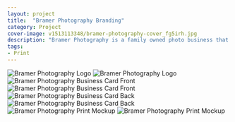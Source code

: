 ```yaml
---
layout: project
title:  "Bramer Photography Branding"
category: Project
cover-image: v1513113348/bramer-photography-cover_fg5irh.jpg
description: "Bramer Photography is a family owned photo business that is run by my father. We take pictures a number of kids sports leagues, senior portraits, and family portraits. To help us stand out and stay consistent I created a simple identity for the business that is easily recognizable. We are part of the very community that we photograph, and give back as often as we can."
tags:
- Print
---
```


<div class="grid-2_full fade-me">
  <img class="lazyload" alt="Bramer Photography Logo"
  src="https://res.cloudinary.com/iambramer/image/upload/e_blur:600,dpr_auto,f_auto,q_80,w_100/v1513113347/bramer-photograph-logo_bngu8j.jpg" data-srcset="https://res.cloudinary.com/iambramer/image/upload/dpr_auto,f_auto,q_auto,w_1600/v1513113347/bramer-photograph-logo_bngu8j.jpg 1900w,
  https://res.cloudinary.com/iambramer/image/upload/dpr_auto,f_auto,q_auto,w_1200/v1513113347/bramer-photograph-logo_bngu8j.jpg 1400w,
  https://res.cloudinary.com/iambramer/image/upload/dpr_auto,f_auto,q_auto,w_800/v1513113347/bramer-photograph-logo_bngu8j.jpg 1000w,
  https://res.cloudinary.com/iambramer/image/upload/dpr_auto,f_auto,q_auto,w_400/v1513113347/bramer-photograph-logo_bngu8j.jpg 400w">
    <noscript>
    <img alt="Bramer Photography Logo"
      src="https://res.cloudinary.com/iambramer/image/upload/dpr_auto,f_auto,q_auto,w_1600/v1513113347/bramer-photograph-logo_bngu8j.jpg"
      srcset="https://res.cloudinary.com/iambramer/image/upload/dpr_auto,f_auto,q_auto,w_1600/v1513113347/bramer-photograph-logo_bngu8j.jpg 1900w,
      https://res.cloudinary.com/iambramer/image/upload/dpr_auto,f_auto,q_auto,w_1200/v1513113347/bramer-photograph-logo_bngu8j.jpg 1400w,
      https://res.cloudinary.com/iambramer/image/upload/dpr_auto,f_auto,q_auto,w_800/v1513113347/bramer-photograph-logo_bngu8j.jpg 1000w,
      https://res.cloudinary.com/iambramer/image/upload/dpr_auto,f_auto,q_auto,w_400/v1513113347/bramer-photograph-logo_bngu8j.jpg 400w">
    </noscript>
</div>


<div class="grid-2_half fade-me box-shadow-light">
  <img class="lazyload" alt="Bramer Photography Business Card Front"
  src="https://res.cloudinary.com/iambramer/image/upload/e_blur:600,dpr_auto,f_auto,q_80,w_100/v1513121573/bramer-photograph-business-card-1_ojyuvy.jpg" data-srcset="https://res.cloudinary.com/iambramer/image/upload/dpr_auto,f_auto,q_auto,w_1600/v1513121573/bramer-photograph-business-card-1_ojyuvy.jpg 1900w,
  https://res.cloudinary.com/iambramer/image/upload/dpr_auto,f_auto,q_auto,w_1200/v1513121573/bramer-photograph-business-card-1_ojyuvy.jpg 1400w,
  https://res.cloudinary.com/iambramer/image/upload/dpr_auto,f_auto,q_auto,w_800/v1513121573/bramer-photograph-business-card-1_ojyuvy.jpg 1000w,
  https://res.cloudinary.com/iambramer/image/upload/dpr_auto,f_auto,q_auto,w_400/v1513121573/bramer-photograph-business-card-1_ojyuvy.jpg 400w">
    <noscript>
    <img alt="Bramer Photography Business Card Front"
      src="https://res.cloudinary.com/iambramer/image/upload/dpr_auto,f_auto,q_auto,w_1600/v1513121573/bramer-photograph-business-card-1_ojyuvy.jpg"
      srcset="https://res.cloudinary.com/iambramer/image/upload/dpr_auto,f_auto,q_auto,w_1600/v1513121573/bramer-photograph-business-card-1_ojyuvy.jpg 1900w,
      https://res.cloudinary.com/iambramer/image/upload/dpr_auto,f_auto,q_auto,w_1200/v1513121573/bramer-photograph-business-card-1_ojyuvy.jpg 1400w,
      https://res.cloudinary.com/iambramer/image/upload/dpr_auto,f_auto,q_auto,w_800/v1513121573/bramer-photograph-business-card-1_ojyuvy.jpg 1000w,
      https://res.cloudinary.com/iambramer/image/upload/dpr_auto,f_auto,q_auto,w_400/v1513121573/bramer-photograph-business-card-1_ojyuvy.jpg 400w">
    </noscript>
</div>

<div class="grid-2_half fade-me box-shadow-light">
  <img class="lazyload" alt="Bramer Photography Business Card Back"
  src="https://res.cloudinary.com/iambramer/image/upload/e_blur:600,dpr_auto,f_auto,q_80,w_100/v1513121573/bramer-photograph-business-card-2_w9rt2v.jpg" data-srcset="https://res.cloudinary.com/iambramer/image/upload/dpr_auto,f_auto,q_auto,w_1600/v1513121573/bramer-photograph-business-card-2_w9rt2v.jpg 1900w,
  https://res.cloudinary.com/iambramer/image/upload/dpr_auto,f_auto,q_auto,w_1200/v1513121573/bramer-photograph-business-card-2_w9rt2v.jpg 1400w,
  https://res.cloudinary.com/iambramer/image/upload/dpr_auto,f_auto,q_auto,w_800/v1513121573/bramer-photograph-business-card-2_w9rt2v.jpg 1000w,
  https://res.cloudinary.com/iambramer/image/upload/dpr_auto,f_auto,q_auto,w_400/v1513121573/bramer-photograph-business-card-2_w9rt2v.jpg 400w">
    <noscript>
    <img alt="Bramer Photography Business Card Back"
      src="https://res.cloudinary.com/iambramer/image/upload/dpr_auto,f_auto,q_auto,w_1600/v1513121573/bramer-photograph-business-card-2_w9rt2v.jpg"
      srcset="https://res.cloudinary.com/iambramer/image/upload/dpr_auto,f_auto,q_auto,w_1600/v1513121573/bramer-photograph-business-card-2_w9rt2v.jpg 1900w,
      https://res.cloudinary.com/iambramer/image/upload/dpr_auto,f_auto,q_auto,w_1200/v1513121573/bramer-photograph-business-card-2_w9rt2v.jpg 1400w,
      https://res.cloudinary.com/iambramer/image/upload/dpr_auto,f_auto,q_auto,w_800/v1513121573/bramer-photograph-business-card-2_w9rt2v.jpg 1000w,
      https://res.cloudinary.com/iambramer/image/upload/dpr_auto,f_auto,q_auto,w_400/v1513121573/bramer-photograph-business-card-2_w9rt2v.jpg 400w">
    </noscript>
</div>


<div class="grid-2_full fade-me">
  <img class="lazyload" alt="Bramer Photography Print Mockup"
  src="https://res.cloudinary.com/iambramer/image/upload/e_blur:600,dpr_auto,f_auto,q_80,w_100/v1513113347/bramer-photograph-print-mockup_anyazk.jpg" data-srcset="https://res.cloudinary.com/iambramer/image/upload/dpr_auto,f_auto,q_auto,w_1600/v1513113347/bramer-photograph-print-mockup_anyazk.jpg 1900w,
  https://res.cloudinary.com/iambramer/image/upload/dpr_auto,f_auto,q_auto,w_1200/v1513113347/bramer-photograph-print-mockup_anyazk.jpg 1400w,
  https://res.cloudinary.com/iambramer/image/upload/dpr_auto,f_auto,q_auto,w_800/v1513113347/bramer-photograph-print-mockup_anyazk.jpg 1000w,
  https://res.cloudinary.com/iambramer/image/upload/dpr_auto,f_auto,q_auto,w_400/v1513113347/bramer-photograph-print-mockup_anyazk.jpg 400w">
    <noscript>
    <img alt="Bramer Photography Print Mockup"
      src="https://res.cloudinary.com/iambramer/image/upload/dpr_auto,f_auto,q_auto,w_1600/v1513113347/bramer-photograph-print-mockup_anyazk.jpg"
      srcset="https://res.cloudinary.com/iambramer/image/upload/dpr_auto,f_auto,q_auto,w_1600/v1513113347/bramer-photograph-print-mockup_anyazk.jpg 1900w,
      https://res.cloudinary.com/iambramer/image/upload/dpr_auto,f_auto,q_auto,w_1200/v1513113347/bramer-photograph-print-mockup_anyazk.jpg 1400w,
      https://res.cloudinary.com/iambramer/image/upload/dpr_auto,f_auto,q_auto,w_800/v1513113347/bramer-photograph-print-mockup_anyazk.jpg 1000w,
      https://res.cloudinary.com/iambramer/image/upload/dpr_auto,f_auto,q_auto,w_400/v1513113347/bramer-photograph-print-mockup_anyazk.jpg 400w">
    </noscript>
</div>

